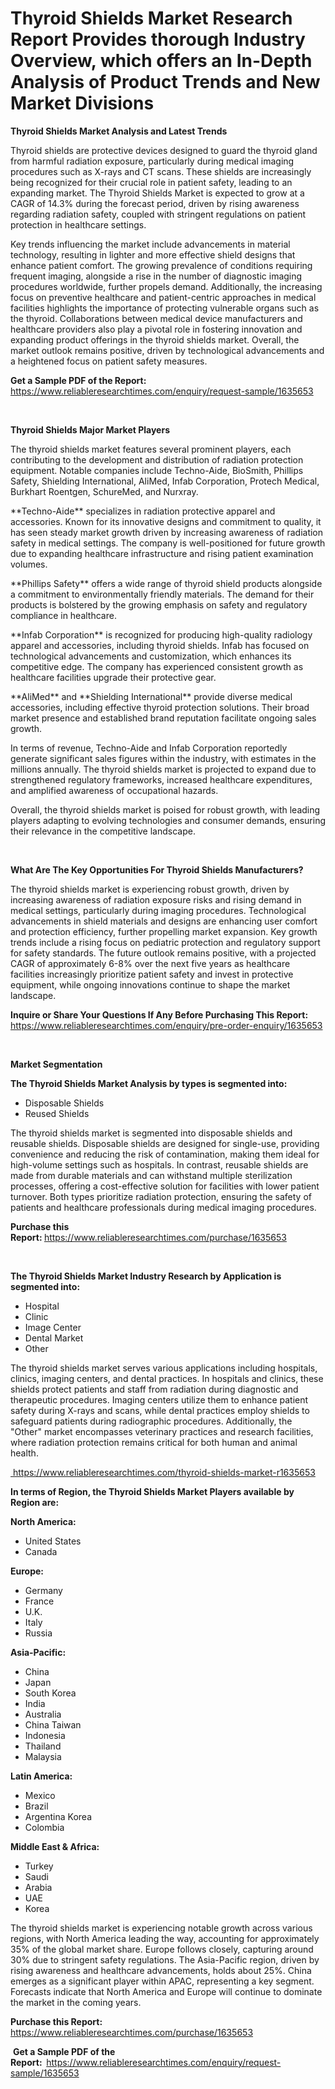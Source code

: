 <p><h1>Thyroid Shields Market Research Report Provides thorough Industry Overview, which offers an In-Depth Analysis of Product Trends and New Market Divisions</h1></p><p><strong>Thyroid Shields Market Analysis and Latest Trends</strong></p>
<p><p>Thyroid shields are protective devices designed to guard the thyroid gland from harmful radiation exposure, particularly during medical imaging procedures such as X-rays and CT scans. These shields are increasingly being recognized for their crucial role in patient safety, leading to an expanding market. The Thyroid Shields Market is expected to grow at a CAGR of 14.3% during the forecast period, driven by rising awareness regarding radiation safety, coupled with stringent regulations on patient protection in healthcare settings.</p><p>Key trends influencing the market include advancements in material technology, resulting in lighter and more effective shield designs that enhance patient comfort. The growing prevalence of conditions requiring frequent imaging, alongside a rise in the number of diagnostic imaging procedures worldwide, further propels demand. Additionally, the increasing focus on preventive healthcare and patient-centric approaches in medical facilities highlights the importance of protecting vulnerable organs such as the thyroid. Collaborations between medical device manufacturers and healthcare providers also play a pivotal role in fostering innovation and expanding product offerings in the thyroid shields market. Overall, the market outlook remains positive, driven by technological advancements and a heightened focus on patient safety measures.</p></p>
<p><strong>Get a Sample PDF of the Report:&nbsp;</strong> <a href="https://www.reliableresearchtimes.com/enquiry/request-sample/1635653?utm_campaign=2237&utm_medium=2&utm_source=Github&utm_content=ia&utm_term=13042025&utm_id=thyroid-shields">https://www.reliableresearchtimes.com/enquiry/request-sample/1635653</a></p>
<p>&nbsp;</p>
<p><strong>Thyroid Shields Major Market Players</strong></p>
<p><p>The thyroid shields market features several prominent players, each contributing to the development and distribution of radiation protection equipment. Notable companies include Techno-Aide, BioSmith, Phillips Safety, Shielding International, AliMed, Infab Corporation, Protech Medical, Burkhart Roentgen, SchureMed, and Nurxray.</p><p>**Techno-Aide** specializes in radiation protective apparel and accessories. Known for its innovative designs and commitment to quality, it has seen steady market growth driven by increasing awareness of radiation safety in medical settings. The company is well-positioned for future growth due to expanding healthcare infrastructure and rising patient examination volumes.</p><p>**Phillips Safety** offers a wide range of thyroid shield products alongside a commitment to environmentally friendly materials. The demand for their products is bolstered by the growing emphasis on safety and regulatory compliance in healthcare.</p><p>**Infab Corporation** is recognized for producing high-quality radiology apparel and accessories, including thyroid shields. Infab has focused on technological advancements and customization, which enhances its competitive edge. The company has experienced consistent growth as healthcare facilities upgrade their protective gear.</p><p>**AliMed** and **Shielding International** provide diverse medical accessories, including effective thyroid protection solutions. Their broad market presence and established brand reputation facilitate ongoing sales growth.</p><p>In terms of revenue, Techno-Aide and Infab Corporation reportedly generate significant sales figures within the industry, with estimates in the millions annually. The thyroid shields market is projected to expand due to strengthened regulatory frameworks, increased healthcare expenditures, and amplified awareness of occupational hazards.</p><p>Overall, the thyroid shields market is poised for robust growth, with leading players adapting to evolving technologies and consumer demands, ensuring their relevance in the competitive landscape.</p></p>
<p>&nbsp;</p>
<p><strong>What Are The Key Opportunities For Thyroid Shields Manufacturers?</strong></p>
<p><p>The thyroid shields market is experiencing robust growth, driven by increasing awareness of radiation exposure risks and rising demand in medical settings, particularly during imaging procedures. Technological advancements in shield materials and designs are enhancing user comfort and protection efficiency, further propelling market expansion. Key growth trends include a rising focus on pediatric protection and regulatory support for safety standards. The future outlook remains positive, with a projected CAGR of approximately 6-8% over the next five years as healthcare facilities increasingly prioritize patient safety and invest in protective equipment, while ongoing innovations continue to shape the market landscape.</p></p>
<p><strong>Inquire or Share Your Questions If Any Before Purchasing This Report:</strong> <a href="https://www.reliableresearchtimes.com/enquiry/pre-order-enquiry/1635653?utm_campaign=2237&utm_medium=2&utm_source=Github&utm_content=ia&utm_term=13042025&utm_id=thyroid-shields">https://www.reliableresearchtimes.com/enquiry/pre-order-enquiry/1635653</a></p>
<p>&nbsp;</p>
<p><strong>Market Segmentation</strong></p>
<p><strong>The Thyroid Shields Market Analysis by types is segmented into:</strong></p>
<p><ul><li>Disposable Shields</li><li>Reused Shields</li></ul></p>
<p><p>The thyroid shields market is segmented into disposable shields and reusable shields. Disposable shields are designed for single-use, providing convenience and reducing the risk of contamination, making them ideal for high-volume settings such as hospitals. In contrast, reusable shields are made from durable materials and can withstand multiple sterilization processes, offering a cost-effective solution for facilities with lower patient turnover. Both types prioritize radiation protection, ensuring the safety of patients and healthcare professionals during medical imaging procedures.</p></p>
<p><strong>Purchase this Report:&nbsp;</strong><a href="https://www.reliableresearchtimes.com/purchase/1635653?utm_campaign=2237&utm_medium=2&utm_source=Github&utm_content=ia&utm_term=13042025&utm_id=thyroid-shields">https://www.reliableresearchtimes.com/purchase/1635653</a></p>
<p>&nbsp;</p>
<p><strong>The Thyroid Shields Market Industry Research by Application is segmented into:</strong></p>
<p><ul><li>Hospital</li><li>Clinic</li><li>Image Center</li><li>Dental Market</li><li>Other</li></ul></p>
<p><p>The thyroid shields market serves various applications including hospitals, clinics, imaging centers, and dental practices. In hospitals and clinics, these shields protect patients and staff from radiation during diagnostic and therapeutic procedures. Imaging centers utilize them to enhance patient safety during X-rays and scans, while dental practices employ shields to safeguard patients during radiographic procedures. Additionally, the "Other" market encompasses veterinary practices and research facilities, where radiation protection remains critical for both human and animal health.</p></p>
<p><a href="https://www.reliableresearchtimes.com/thyroid-shields-market-r1635653?utm_campaign=2237&utm_medium=2&utm_source=Github&utm_content=ia&utm_term=13042025&utm_id=thyroid-shields">&nbsp;https://www.reliableresearchtimes.com/thyroid-shields-market-r1635653</a></p>
<p><strong>In terms of Region, the Thyroid Shields Market Players available by Region are:</strong></p>
<p>
    <p> <strong> North America: </strong>
        <ul>
            <li>United States</li>
            <li>Canada</li>
        </ul>
        </p> 
    <p> <strong> Europe: </strong>
        <ul>
            <li>Germany</li>
            <li>France</li>
            <li>U.K.</li>
            <li>Italy</li>
            <li>Russia</li>
        </ul>
        </p> 
    <p> <strong> Asia-Pacific: </strong>
        <ul>
            <li>China</li>
            <li>Japan</li>
            <li>South Korea</li>
            <li>India</li>
            <li>Australia</li>
            <li>China Taiwan</li>
            <li>Indonesia</li>
            <li>Thailand</li>
            <li>Malaysia</li>
        </ul>
        </p> 
    <p> <strong> Latin America: </strong>
        <ul>
            <li>Mexico</li>
            <li>Brazil</li>
            <li>Argentina Korea</li>
            <li>Colombia</li>
        </ul>
        </p> 
    <p> <strong> Middle East & Africa: </strong>
        <ul>
            <li>Turkey</li>
            <li>Saudi</li>
            <li>Arabia</li>
            <li>UAE</li>
            <li>Korea</li>
        </ul>
    </p>
    </p>
<p><p>The thyroid shields market is experiencing notable growth across various regions, with North America leading the way, accounting for approximately 35% of the global market share. Europe follows closely, capturing around 30% due to stringent safety regulations. The Asia-Pacific region, driven by rising awareness and healthcare advancements, holds about 25%. China emerges as a significant player within APAC, representing a key segment. Forecasts indicate that North America and Europe will continue to dominate the market in the coming years.</p></p>
<p><strong>Purchase this Report: </strong><a href="https://www.reliableresearchtimes.com/purchase/1635653?utm_campaign=2237&utm_medium=2&utm_source=Github&utm_content=ia&utm_term=13042025&utm_id=thyroid-shields">https://www.reliableresearchtimes.com/purchase/1635653</a></p>
<p>&nbsp;<strong>Get a Sample PDF of the Report:&nbsp;&nbsp;</strong><a href="https://www.reliableresearchtimes.com/enquiry/request-sample/1635653?utm_campaign=2237&utm_medium=2&utm_source=Github&utm_content=ia&utm_term=13042025&utm_id=thyroid-shields">https://www.reliableresearchtimes.com/enquiry/request-sample/1635653</a></p>
<p><strong></strong></p>
<p><p></p><p></p><p></p></p>